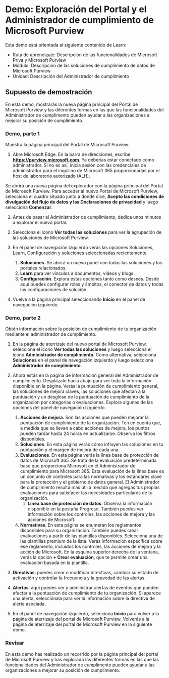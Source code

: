 <!---
---
Demo: Título: "Exploración del Portal y el Administrador de cumplimiento de Microsoft Purview" Ruta de aprendizaje/Módulo/Unidad: "Ruta de aprendizaje: Descripción de las funcionalidades de Microsoft Priva y Microsoft Purview; Módulo 2: Descripción de las soluciones de cumplimiento de datos de Microsoft Purview; Unidad 4: Descripción del administrador de cumplimiento"
---
--->

# Demo: Exploración del Portal y el Administrador de cumplimiento de Microsoft Purview

Esta demo está orientada al siguiente contenido de Learn:

- Ruta de aprendizaje: Descripción de las funcionalidades de Microsoft Priva y Microsoft Purview
- Módulo: Descripción de las soluciones de cumplimiento de datos de Microsoft Purview
- Unidad: Descripción del Administrador de cumplimiento

## Supuesto de demostración

En esta demo, mostrarás la nueva página principal del Portal de Microsoft Purview y las diferentes formas en las que las funcionalidades del Administrador de cumplimento pueden ayudar a las organizaciones a mejorar su posición de cumplimiento.

### Demo, parte 1

Muestra la página principal del Portal de Microsoft Purview.

1. Abre Microsoft Edge. En la barra de direcciones, escribe **https://purview.microsoft.com**. Ya deberías estar conectado como administrador. Si no es así, inicia sesión con las credenciales de administrador para el inquilino de Microsoft 365 proporcionadas por el host de laboratorio autorizado (ALH).

Se abrirá una nueva página del explorador con la página principal del Portal de Microsoft Purview.  Para acceder al nuevo Portal de Microsoft Purview, selecciona el cuadro situado junto a donde dice, **Acepto las condiciones de divulgación del flujo de datos y las Declaraciones de privacidad** y luego selecciona **Comenzar**.  

1. Antes de pasar al Administrador de cumplimiento, dedica unos minutos a explorar el nuevo portal.

1. Selecciona el icono **Ver todas las soluciones** para ver la agrupación de las soluciones de Microsoft Purview.

1. En el panel de navegación izquierdo verás las opciones Soluciones, Learn, Configuración y soluciones seleccionadas recientemente.
    1. **Soluciones**. Se abrirá un nuevo panel con todas las soluciones y los portales relacionados.
    1. **Learn** para ver vínculos a documentos, vídeos y blogs.
    1. **Configuración**. Explora estas opciones tanto como desees. Desde aquí puedes configurar roles y ámbitos, el conector de datos y todas las configuraciones de solución.

1. Vuelve a la página principal seleccionando **Inicio** en el panel de navegación izquierdo.

### Demo, parte 2

Obtén información sobre la posición de cumplimiento de tu organización mediante el administrador de cumplimiento.

1. En la página de aterrizaje del nuevo portal de Microsoft Purview, selecciona el icono **Ver todas las soluciones** y luego selecciona el icono **Administrador de cumplimiento**. Como alternativa, selecciona **Soluciones** en el panel de navegación izquierdo y luego selecciona **Administrador de cumplimiento**.

1. Ahora estás en la página de información general del Administrador de cumplimiento. Desplázate hacia abajo para ver toda la información disponible en la página.  Verás la puntuación de cumplimiento general, las soluciones de mejora claves, las soluciones que afectan a la puntuación y un desglose de la puntuación de cumplimiento de la organización por categorías o evaluaciones. Explora algunas de las opciones del panel de navegación izquierdo.
    1. **Acciones de mejora**.  Son las acciones que pueden mejorar la puntuación de cumplimiento de la organización. Ten en cuenta que, a medida que se llevan a cabo acciones de mejora, los puntos pueden tardar hasta 24 horas en actualizarse.  Observa los filtros disponibles.
    1. **Soluciones**. En esta página verás cómo influyen las soluciones en tu puntuación y el margen de mejora de cada una.
    1. **Evaluaciones**. En esta página verás la línea base de protección de datos de Microsoft 365.  Se trata de la evaluación predeterminada base que proporciona Microsoft en el Administrador de cumplimiento para Microsoft 365.  Esta evaluación de la línea base es un conjunto de controles para las normativas y los estándares clave para la protección y el gobierno de datos general. El Administrador de cumplimiento resulta más útil a medida que agregas tus propias evaluaciones para satisfacer las necesidades particulares de tu organización.
        1. **Línea base de protección de datos**.  Observa la información disponible en la pestaña Progreso. También puedes ver información sobre los controles, las acciones de mejora y las acciones de Microsoft.  
    1. **Normativas**.  En esta página se enumeran los reglamentos disponibles para su organización. También puedes crear evaluaciones a partir de las plantillas disponibles.  Selecciona una de las plantillas premium de la lista.  Verás información específica sobre ese reglamento, incluidos los controles, las acciones de mejora y la acción de Microsoft.  En la esquina superior derecha de la ventana, verás la opción **+ Crear evaluación**, que te permite crear una evaluación basada en la plantilla.
1. **Directivas**: puedes crear o modificar directivas, cambiar su estado de activación y controlar la frecuencia y la gravedad de las alertas. 
1. **Alertas**: aquí puedes ver y administrar alertas de eventos que pueden afectar a la puntuación de cumplimiento de tu organización.  Si aparece una alerta, selecciónala para ver la información sobre la directiva de alerta asociada.

1. En el panel de navegación izquierdo, selecciona **Inicio** para volver a la página de aterrizaje del portal de Microsoft Purview. Volverás a la página de aterrizaje del portal de Microsoft Purview en la siguiente demo.

### Revisar

En esta demo has realizado un recorrido por la página principal del portal de Microsoft Purview y has explorado las diferentes formas en las que las funcionalidades del Administrador de cumplimento pueden ayudar a las organizaciones a mejorar su posición de cumplimiento.
